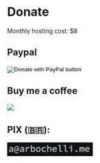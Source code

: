 # Donate

Monthly hosting cost: $8

## Paypal

<form action="https://www.paypal.com/donate" method="post" target="_top">
    <input type="hidden" name="hosted_button_id" value="EEB9NWZM7MLPL" />
    <input type="image" src="https://www.paypalobjects.com/en_US/i/btn/btn_donate_LG.gif" border="0" name="submit" title="PayPal - The safer, easier way to pay online!" alt="Donate with PayPal button" />
    <img alt="" border="0" src="https://www.paypal.com/en_BR/i/scr/pixel.gif" width="1" height="1" />
</form>

## Buy me a coffee
<a href="https://www.buymeacoffee.com/arbochelli"><img src="https://img.buymeacoffee.com/button-api/?text=Buy me a coffee&emoji=💻&slug=arbochelli&button_colour=FFDD00&font_colour=000000&font_family=Bree&outline_colour=000000&coffee_colour=ffffff"></a>

## PIX (🇧🇷):
<img src="/static/contact.png"></a><br>
